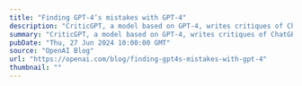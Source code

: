 ```yaml
---
title: "Finding GPT-4’s mistakes with GPT-4"
description: "CriticGPT, a model based on GPT-4, writes critiques of ChatGPT responses to help human trainers spot mistakes during RLHF"
summary: "CriticGPT, a model based on GPT-4, writes critiques of ChatGPT responses to help human trainers spot mistakes during RLHF"
pubDate: "Thu, 27 Jun 2024 10:00:00 GMT"
source: "OpenAI Blog"
url: "https://openai.com/blog/finding-gpt4s-mistakes-with-gpt-4"
thumbnail: ""
---
```


